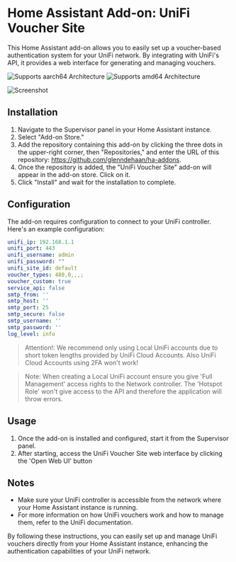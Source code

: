 # Home Assistant Add-on: UniFi Voucher Site

This Home Assistant add-on allows you to easily set up a voucher-based authentication system for your UniFi network. By integrating with UniFi's API, it provides a web interface for generating and managing vouchers.

![Supports aarch64 Architecture][aarch64-shield]
![Supports amd64 Architecture][amd64-shield]

![Screenshot](https://github.com/user-attachments/assets/6d1d9ec8-e60b-469d-9ad6-caf3fd346c55)

## Installation

1. Navigate to the Supervisor panel in your Home Assistant instance.
2. Select "Add-on Store."
3. Add the repository containing this add-on by clicking the three dots in the upper-right corner, then "Repositories," and enter the URL of this repository: https://github.com/glenndehaan/ha-addons.
4. Once the repository is added, the "UniFi Voucher Site" add-on will appear in the add-on store. Click on it.
5. Click "Install" and wait for the installation to complete.

## Configuration

The add-on requires configuration to connect to your UniFi controller. Here's an example configuration:

```yaml
unifi_ip: 192.168.1.1
unifi_port: 443
unifi_username: admin
unifi_password: ""
unifi_site_id: default
voucher_types: 480,0,,,;
voucher_custom: true
service_api: false
smtp_from: ''
smtp_host: ''
smtp_port: 25
smtp_secure: false
smtp_username: ''
smtp_password: ''
log_level: info
```

> Attention!: We recommend only using Local UniFi accounts due to short token lengths provided by UniFi Cloud Accounts. Also UniFi Cloud Accounts using 2FA won't work!

> Note: When creating a Local UniFi account ensure you give 'Full Management' access rights to the Network controller. The 'Hotspot Role' won't give access to the API and therefore the application will throw errors.

## Usage

1. Once the add-on is installed and configured, start it from the Supervisor panel.
2. After starting, access the UniFi Voucher Site web interface by clicking the 'Open Web UI' button

## Notes

* Make sure your UniFi controller is accessible from the network where your Home Assistant instance is running.
* For more information on how UniFi vouchers work and how to manage them, refer to the UniFi documentation.

By following these instructions, you can easily set up and manage UniFi vouchers directly from your Home Assistant instance, enhancing the authentication capabilities of your UniFi network.

[aarch64-shield]: https://img.shields.io/badge/aarch64-yes-green.svg
[amd64-shield]: https://img.shields.io/badge/amd64-yes-green.svg
[armhf-shield]: https://img.shields.io/badge/armhf-yes-green.svg
[armv7-shield]: https://img.shields.io/badge/armv7-yes-green.svg
[i386-shield]: https://img.shields.io/badge/i386-yes-green.svg
